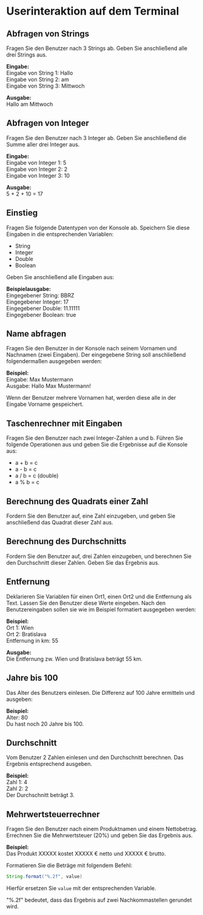 # Userinteraktion auf dem Terminal

## Abfragen von Strings

Fragen Sie den Benutzer nach 3 Strings ab. Geben Sie anschließend alle drei Strings aus.

**Eingabe:**  
Eingabe von String 1: Hallo  
Eingabe von String 2: am  
Eingabe von String 3: Mittwoch

**Ausgabe:**  
Hallo am Mittwoch

## Abfragen von Integer

Fragen Sie den Benutzer nach 3 Integer ab. Geben Sie anschließend die Summe aller drei Integer aus.

**Eingabe:**  
Eingabe von Integer 1: 5  
Eingabe von Integer 2: 2  
Eingabe von Integer 3: 10

**Ausgabe:**  
5 + 2 + 10 = 17

## Einstieg

Fragen Sie folgende Datentypen von der Konsole ab. Speichern Sie diese Eingaben in die entsprechenden Variablen:

- String
- Integer
- Double
- Boolean

Geben Sie anschließend alle Eingaben aus:

**Beispielausgabe:**  
Eingegebener String: BBRZ  
Eingegebener Integer: 17  
Eingegebener Double: 11.11111  
Eingegebener Boolean: true

## Name abfragen

Fragen Sie den Benutzer in der Konsole nach seinem Vornamen und Nachnamen (zwei Eingaben). Der eingegebene String soll anschließend folgendermaßen ausgegeben werden:

**Beispiel:**  
Eingabe: Max Mustermann  
Ausgabe: Hallo Max Mustermann!

Wenn der Benutzer mehrere Vornamen hat, werden diese alle in der Eingabe Vorname gespeichert.

## Taschenrechner mit Eingaben

Fragen Sie den Benutzer nach zwei Integer-Zahlen a und b. Führen Sie folgende Operationen aus und geben Sie die Ergebnisse auf die Konsole aus:

- a + b = c
- a - b = c
- a / b = c (double)
- a % b = c

## Berechnung des Quadrats einer Zahl

Fordern Sie den Benutzer auf, eine Zahl einzugeben, und geben Sie anschließend das Quadrat dieser Zahl aus.

## Berechnung des Durchschnitts

Fordern Sie den Benutzer auf, drei Zahlen einzugeben, und berechnen Sie den Durchschnitt dieser Zahlen. Geben Sie das Ergebnis aus.

## Entfernung

Deklarieren Sie Variablen für einen Ort1, einen Ort2 und die Entfernung als Text. Lassen Sie den Benutzer diese Werte eingeben. Nach den Benutzereingaben sollen sie wie im Beispiel formatiert ausgegeben werden:

**Beispiel:**  
Ort 1: Wien  
Ort 2: Bratislava  
Entfernung in km: 55

**Ausgabe:**  
Die Entfernung zw. Wien und Bratislava beträgt 55 km.

## Jahre bis 100

Das Alter des Benutzers einlesen. Die Differenz auf 100 Jahre ermitteln und ausgeben:

**Beispiel:**  
Alter: 80  
Du hast noch 20 Jahre bis 100.

## Durchschnitt

Vom Benutzer 2 Zahlen einlesen und den Durchschnitt berechnen. Das Ergebnis entsprechend ausgeben.

**Beispiel:**  
Zahl 1: 4  
Zahl 2: 2  
Der Durchschnitt beträgt 3.

## Mehrwertsteuerrechner

Fragen Sie den Benutzer nach einem Produktnamen und einem Nettobetrag. Errechnen Sie die Mehrwertsteuer (20%) und geben Sie das Ergebnis aus.

**Beispiel:**  
Das Produkt XXXXX kostet XXXXX € netto und XXXXX € brutto.

Formatieren Sie die Beträge mit folgendem Befehl:
```java
String.format("%.2f", value)
```
Hierfür ersetzen Sie `value` mit der entsprechenden Variable.

"%.2f" bedeutet, dass das Ergebnis auf zwei Nachkommastellen gerundet wird.

